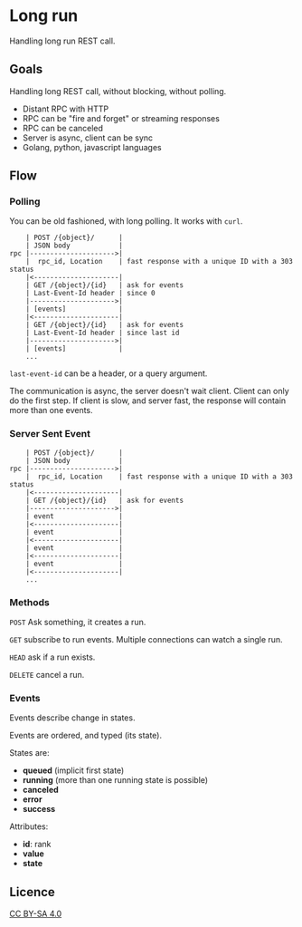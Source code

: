 Long run
========

Handling long run REST call.

Goals
------

Handling long REST call, without blocking, without polling.

 * Distant RPC with HTTP
 * RPC can be "fire and forget" or streaming responses
 * RPC can be canceled
 * Server is async, client can be sync
 * Golang, python, javascript languages

Flow
----

### Polling

You can be old fashioned, with long polling.
It works with `curl`.

        | POST /{object}/      |
        | JSON body            |
    rpc |--------------------->|
        |  rpc_id, Location    | fast response with a unique ID with a 303 status
        |<---------------------|
        | GET /{object}/{id}   | ask for events
        | Last-Event-Id header | since 0
        |--------------------->|
        | [events]             | 
        |<---------------------|
        | GET /{object}/{id}   | ask for events
        | Last-Event-Id header | since last id
        |--------------------->|
        | [events]             | 
        ...

`last-event-id` can be a header, or a query argument.

The communication is async, the server doesn't wait client.
Client can only do the first step.
If client is slow, and server fast, the response will contain more than one events.

### Server Sent Event

        | POST /{object}/      |
        | JSON body            |
    rpc |--------------------->|
        |  rpc_id, Location    | fast response with a unique ID with a 303 status
        |<---------------------|
        | GET /{object}/{id}   | ask for events
        |--------------------->|
        | event                |
        |<---------------------|
        | event                |
        |<---------------------|
        | event                |
        |<---------------------|
        | event                |
        |<---------------------|
        ...

### Methods

`POST` Ask something, it creates a run.

`GET` subscribe to run events. Multiple connections can watch a single run.

`HEAD` ask if a run exists.

`DELETE` cancel a run.

### Events

Events describe change in states.

Events are ordered, and typed (its state).

States are:

 * **queued** (implicit first state)
 * **running** (more than one running state is possible)
 * **canceled**
 * **error**
 * **success**

Attributes:

 * **id**: rank
 * **value**
 * **state**

Licence
-------

[CC BY-SA 4.0](https://creativecommons.org/licenses/by-sa/4.0/)
